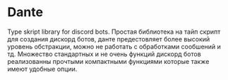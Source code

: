 # Dante
Type skript library for discord bots. Простая библиотека на тайп скрипт для создания дискорд ботов, данте предестовляет более высокий уровень обстракции, можно не работать с обработками сообшений и тд. Множество стандартных и не очень функций дискорд ботов реализованны прочтыми компактными функциями которые также имеют удобные опции.
